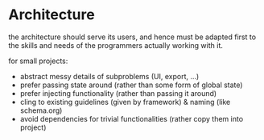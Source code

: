 # Architecture

the architecture should serve its users, and hence must be adapted first to the skills and needs of the programmers actually working with it.

for small projects:

- abstract messy details of subproblems (UI, export, ...)
- prefer passing state around (rather than some form of global state)
- prefer injecting functionality (rather than passing it around)
- cling to existing guidelines (given by framework) & naming (like schema.org)
- avoid dependencies for trivial functionalities (rather copy them into project)
